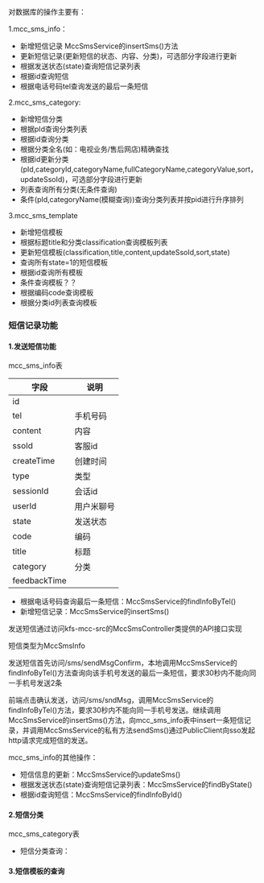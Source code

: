 对数据库的操作主要有：

1.mcc_sms_info：

* 新增短信记录 	MccSmsService的insertSms()方法
* 更新短信记录(更新短信的状态、内容、分类)，可选部分字段进行更新
* 根据发送状态(state)查询短信记录列表
* 根据id查询短信
* 根据电话号码tel查询发送的最后一条短信

2.mcc_sms_category:

* 新增短信分类
* 根据pId查询分类列表
* 根据id查询分类
* 根据分类全名(如：电视业务/售后网店)精确查找
* 根据id更新分类(pId,categoryId,categoryName,fullCategoryName,categoryValue,sort，updateSsoId)，可选部分字段进行更新
* 列表查询所有分类(无条件查询)
* 条件(pId,categoryName(模糊查询))查询分类列表并按pid进行升序排列

3.mcc_sms_template

* 新增短信模板
* 根据标题title和分类classification查询模板列表
* 更新短信模板(classification,title,content,updateSsoId,sort,state)
* 查询所有state=1的短信模板
* 根据id查询所有模板
* 条件查询模板？？
* 根据编码code查询模板
* 根据分类id列表查询模板



### 短信记录功能

#### 1.发送短信功能

mcc_sms_info表

| 字段         | 说明       |
| ------------ | ---------- |
| id           |            |
| tel          | 手机号码   |
| content      | 内容       |
| ssoId        | 客服id     |
| createTime   | 创建时间   |
| type         | 类型       |
| sessionId    | 会话id     |
| userId       | 用户米聊号 |
| state        | 发送状态   |
| code         | 编码       |
| title        | 标题       |
| category     | 分类       |
| feedbackTime |            |

* 根据电话号码查询最后一条短信：MccSmsService的findInfoByTel()
* 新增短信记录：MccSmsService的insertSms()

发送短信通过访问kfs-mcc-src的MccSmsController类提供的API接口实现

短信类型为MccSmsInfo

发送短信首先访问/sms/sendMsgConfirm，本地调用MccSmsService的findInfoByTel()方法查询向该手机号发送的最后一条短信，要求30秒内不能向同一手机号发送2条

前端点击确认发送，访问/sms/sndMsg，调用MccSmsService的findInfoByTel()方法，要求30秒内不能向同一手机号发送。继续调用MccSmsService的insertSms()方法，向mcc_sms_info表中insert一条短信记录，并调用MccSmsService的私有方法sendSms()通过PublicClient向sso发起http请求完成短信的发送。

mcc_sms_info的其他操作：

* 短信信息的更新：MccSmsService的updateSms()
* 根据发送状态(state)查询短信记录列表：MccSmsService的findByState()
* 根据id查询短信：MccSmsService的findInfoById()



#### 2.短信分类

mcc_sms_category表

* 短信分类查询：





#### 3.短信模板的查询